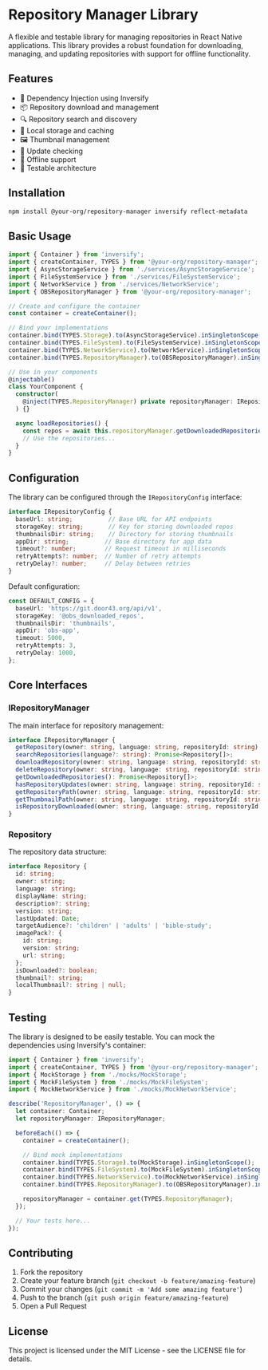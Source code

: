 # Repository Manager Library

A flexible and testable library for managing repositories in React Native applications. This library provides a robust foundation for downloading, managing, and updating repositories with support for offline functionality.

## Features

- 🔄 Dependency Injection using Inversify
- 📦 Repository download and management
- 🔍 Repository search and discovery
- 💾 Local storage and caching
- 🖼️ Thumbnail management
- 🔄 Update checking
- 📱 Offline support
- 🧪 Testable architecture

## Installation

```bash
npm install @your-org/repository-manager inversify reflect-metadata
```

## Basic Usage

```typescript
import { Container } from 'inversify';
import { createContainer, TYPES } from '@your-org/repository-manager';
import { AsyncStorageService } from './services/AsyncStorageService';
import { FileSystemService } from './services/FileSystemService';
import { NetworkService } from './services/NetworkService';
import { OBSRepositoryManager } from '@your-org/repository-manager';

// Create and configure the container
const container = createContainer();

// Bind your implementations
container.bind(TYPES.Storage).to(AsyncStorageService).inSingletonScope();
container.bind(TYPES.FileSystem).to(FileSystemService).inSingletonScope();
container.bind(TYPES.NetworkService).to(NetworkService).inSingletonScope();
container.bind(TYPES.RepositoryManager).to(OBSRepositoryManager).inSingletonScope();

// Use in your components
@injectable()
class YourComponent {
  constructor(
    @inject(TYPES.RepositoryManager) private repositoryManager: IRepositoryManager
  ) {}

  async loadRepositories() {
    const repos = await this.repositoryManager.getDownloadedRepositories();
    // Use the repositories...
  }
}
```

## Configuration

The library can be configured through the `IRepositoryConfig` interface:

```typescript
interface IRepositoryConfig {
  baseUrl: string;          // Base URL for API endpoints
  storageKey: string;       // Key for storing downloaded repos
  thumbnailsDir: string;    // Directory for storing thumbnails
  appDir: string;          // Base directory for app data
  timeout?: number;        // Request timeout in milliseconds
  retryAttempts?: number;  // Number of retry attempts
  retryDelay?: number;     // Delay between retries
}
```

Default configuration:
```typescript
const DEFAULT_CONFIG = {
  baseUrl: 'https://git.door43.org/api/v1',
  storageKey: '@obs_downloaded_repos',
  thumbnailsDir: 'thumbnails',
  appDir: 'obs-app',
  timeout: 5000,
  retryAttempts: 3,
  retryDelay: 1000,
};
```

## Core Interfaces

### IRepositoryManager

The main interface for repository management:

```typescript
interface IRepositoryManager {
  getRepository(owner: string, language: string, repositoryId: string): Promise<Repository | null>;
  searchRepositories(language?: string): Promise<Repository[]>;
  downloadRepository(owner: string, language: string, repositoryId: string, version?: string): Promise<void>;
  deleteRepository(owner: string, language: string, repositoryId: string): Promise<void>;
  getDownloadedRepositories(): Promise<Repository[]>;
  hasRepositoryUpdates(owner: string, language: string, repositoryId: string): Promise<boolean>;
  getRepositoryPath(owner: string, language: string, repositoryId: string): string;
  getThumbnailPath(owner: string, language: string, repositoryId: string): string;
  isRepositoryDownloaded(owner: string, language: string, repositoryId: string): Promise<boolean>;
}
```

### Repository

The repository data structure:

```typescript
interface Repository {
  id: string;
  owner: string;
  language: string;
  displayName: string;
  description?: string;
  version: string;
  lastUpdated: Date;
  targetAudience?: 'children' | 'adults' | 'bible-study';
  imagePack?: {
    id: string;
    version: string;
    url: string;
  };
  isDownloaded?: boolean;
  thumbnail?: string;
  localThumbnail?: string | null;
}
```

## Testing

The library is designed to be easily testable. You can mock the dependencies using Inversify's container:

```typescript
import { Container } from 'inversify';
import { createContainer, TYPES } from '@your-org/repository-manager';
import { MockStorage } from './mocks/MockStorage';
import { MockFileSystem } from './mocks/MockFileSystem';
import { MockNetworkService } from './mocks/MockNetworkService';

describe('RepositoryManager', () => {
  let container: Container;
  let repositoryManager: IRepositoryManager;

  beforeEach(() => {
    container = createContainer();

    // Bind mock implementations
    container.bind(TYPES.Storage).to(MockStorage).inSingletonScope();
    container.bind(TYPES.FileSystem).to(MockFileSystem).inSingletonScope();
    container.bind(TYPES.NetworkService).to(MockNetworkService).inSingletonScope();
    container.bind(TYPES.RepositoryManager).to(OBSRepositoryManager).inSingletonScope();

    repositoryManager = container.get(TYPES.RepositoryManager);
  });

  // Your tests here...
});
```

## Contributing

1. Fork the repository
2. Create your feature branch (`git checkout -b feature/amazing-feature`)
3. Commit your changes (`git commit -m 'Add some amazing feature'`)
4. Push to the branch (`git push origin feature/amazing-feature`)
5. Open a Pull Request

## License

This project is licensed under the MIT License - see the LICENSE file for details.
